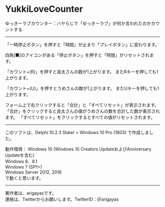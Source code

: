 # YukkiLoveCounter
ゆっきーラブカウンター：ハヤらじで「ゆっきーラブ」が何か言われたのかカウントする

-------------------------------------------------------------

「一時停止ボタン」を押すと「時間」が止まり「プレイボタン」に変わります。

四角[■]のアイコンがある「停止ボタン」を押すと「時間」がリセットされます。

「カウント+(R)」を押すと良太さんの数が1上がります。
またRキーを押しても1上がります。

「カウント+(U)」を押すとうめさんの数が1上がります。
またUキーを押しても1上がります。

フォーム上で右クリックすると「合計」と「すべてリセット」が表示されます。<br>
「合計」をクリックすると良太さんの値がうめさんの数を合計した数が表示されます。
「すべてリセット」をクリックするとすべての値がリセットされます。

-------------------------------------------------------------

このソフトは、Delphi 10.2.3 Stater + Windows 10 Pro (1803) で作成しました。

動作環境：
Windows 10 (Windows 10 Creators UpdateおよびAnniversary Updateを含む)<br>
Windows 8、8.1<br>
Windows 7 (SP1+)<br>
Windows Server 2012, 2016<br>
で動くと思います。

-------------------------------------------------------------

著作者は、arigayasです。<br>
連絡は、Twitterからお願いします。TwitterID：＠arigayas
